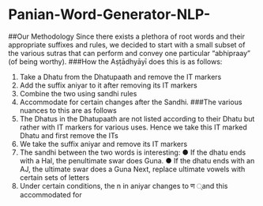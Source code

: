 # Panian-Word-Generator-NLP-
##Our Methodology
Since there exists a plethora of root words and their appropriate suffixes and rules, we
decided to start with a small subset of the various sutras that can perform and convey one
particular “abhipraay” (of being worthy).
###How the Aṣṭādhyāyī does this is as follows:
  1. Take a Dhatu from the Dhatupaath and remove the IT markers
  2. Add the suffix aniyar to it after removing its IT markers
  3. Combine the two using sandhi rules
  4. Accommodate for certain changes after the Sandhi.
###The various nuances to this are as follows
  1. The Dhatus in the Dhatupaath are not listed according to their Dhatu but rather with
  IT markers for various uses.
  Hence we take this IT marked Dhatu and first remove the ITs
  2. We take the suffix aniyar and remove its IT markers
  3. The sandhi between the two words is interesting:
  ● If the dhatu ends with a Hal, the penultimate swar does Guna.
  ● If the dhatu ends with an AJ, the ultimate swar does a Guna
  Next, replace ultimate vowels with certain sets of letters
  4. Under certain conditions, the n in aniyar changes to ण ्and this accommodated for
